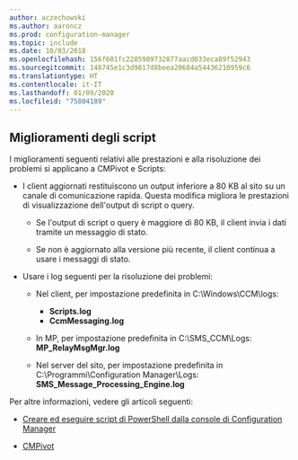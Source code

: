 ```yaml
---
author: aczechowski
ms.author: aaroncz
ms.prod: configuration-manager
ms.topic: include
ms.date: 10/03/2018
ms.openlocfilehash: 156f601fc2285989732877aacd033eca89f52943
ms.sourcegitcommit: 148745e1c3d9817d8beea20684a54436210959c6
ms.translationtype: HT
ms.contentlocale: it-IT
ms.lasthandoff: 01/09/2020
ms.locfileid: "75804189"
---
```

## <a name="bkmk_scripts"></a> Miglioramenti degli script
<!--1358239-->

I miglioramenti seguenti relativi alle prestazioni e alla risoluzione dei problemi si applicano a CMPivot e Scripts:

- I client aggiornati restituiscono un output inferiore a 80 KB al sito su un canale di comunicazione rapida. Questa modifica migliora le prestazioni di visualizzazione dell'output di script o query.  

    - Se l'output di script o query è maggiore di 80 KB, il client invia i dati tramite un messaggio di stato.  

    - Se non è aggiornato alla versione più recente, il client continua a usare i messaggi di stato.  

- Usare i log seguenti per la risoluzione dei problemi:  

    - Nel client, per impostazione predefinita in C:\Windows\CCM\logs:  
        - **Scripts.log**  
        - **CcmMessaging.log**  

    - In MP, per impostazione predefinita in C:\SMS_CCM\Logs: **MP_RelayMsgMgr.log**  

    - Nel server del sito, per impostazione predefinita in C:\Programmi\Configuration Manager\Logs: **SMS_Message_Processing_Engine.log**  


Per altre informazioni, vedere gli articoli seguenti:  

- [Creare ed eseguire script di PowerShell dalla console di Configuration Manager](/sccm/apps/deploy-use/create-deploy-scripts)  

- [CMPivot](/sccm/core/servers/manage/cmpivot)  


